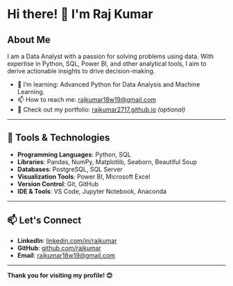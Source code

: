 # Hi there! 👋 I'm Raj Kumar

## About Me
I am a Data Analyst with a passion for solving problems using data. With expertise in Python, SQL, Power BI, and other analytical tools, I aim to derive actionable insights to drive decision-making.


- 🌱 I’m learning: Advanced Python for Data Analysis and Machine Learning.
- 📫 How to reach me: [rajkumar18w19@gmail.com](mailto:rajkumar18w19@gmail.com)
- 💼 Check out my portfolio: [rajkumar2717.github.io]([https://rajkumar2717.github.io) *(optional)*

---

## 🔧 Tools & Technologies
- **Programming Languages**: Python, SQL
- **Libraries**: Pandas, NumPy, Matplotlib, Seaborn, Beautiful Soup
- **Databases**: PostgreSQL, SQL Server
- **Visualization Tools**: Power BI, Microsoft Excel
- **Version Control**: Git, GitHub
- **IDE & Tools**: VS Code, Jupyter Notebook, Anaconda

---

## 📫 Let's Connect
- **LinkedIn**: [linkedin.com/in/rajkumar]([https://linkedin.com/in/rajkumar](https://www.linkedin.com/in/rajkumar-jataboina-b148a8251/))
- **GitHub**: [github.com/rajkumar]([https://github.com/rajkumar](https://github.com/Rajkumar2717))
- **Email**: [rajkumar18w19@gmail.com](mailto:rajkumar18w19@gmail.com)

---

**Thank you for visiting my profile! 😊**
